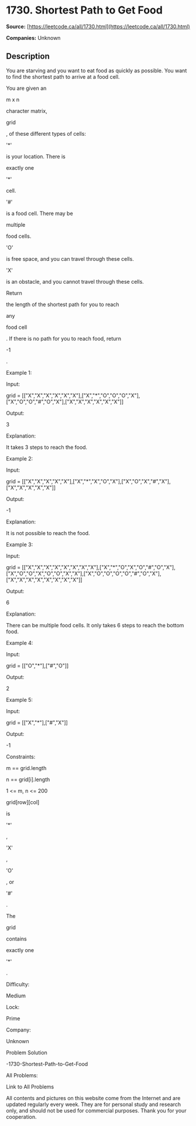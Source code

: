 # 1730. Shortest Path to Get Food

**Source:** [https://leetcode.ca/all/1730.html](https://leetcode.ca/all/1730.html)

**Companies:** Unknown

## Description

You are starving and you want to eat food as quickly as possible. You want to find
            the shortest path to arrive at a food cell.

You are given an

m x n

character matrix,

grid

, of these
                different types of cells:

'*'

is your location. There is

exactly one

'*'

cell.

'#'

is a food cell. There may be

multiple

food
                    cells.

'O'

is free space, and you can travel through these cells.

'X'

is an obstacle, and you cannot travel through these cells.

Return

the length of the shortest path for you to reach

any

food
                cell

. If there is no path for you to reach food, return

-1

.

Example 1:

Input:

grid = [["X","X","X","X","X","X"],["X","*","O","O","O","X"],["X","O","O","#","O","X"],["X","X","X","X","X","X"]]

Output:

3

Explanation:

It takes 3 steps to reach the food.

Example 2:

Input:

grid = [["X","X","X","X","X"],["X","*","X","O","X"],["X","O","X","#","X"],["X","X","X","X","X"]]

Output:

-1

Explanation:

It is not possible to reach the food.

Example 3:

Input:

grid = [["X","X","X","X","X","X","X","X"],["X","*","O","X","O","#","O","X"],["X","O","O","X","O","O","X","X"],["X","O","O","O","O","#","O","X"],["X","X","X","X","X","X","X","X"]]

Output:

6

Explanation:

There can be multiple food cells. It only takes 6 steps to reach the bottom food.

Example 4:

Input:

grid = [["O","*"],["#","O"]]

Output:

2

Example 5:

Input:

grid = [["X","*"],["#","X"]]

Output:

-1

Constraints:

m == grid.length

n == grid[i].length

1 <= m, n <= 200

grid[row][col]

is

'*'

,

'X'

,

'O'

, or

'#'

.

The

grid

contains

exactly one

'*'

.

Difficulty:

Medium

Lock:

Prime

Company:

Unknown

Problem Solution

-1730-Shortest-Path-to-Get-Food

All Problems:

Link to All Problems

All contents and pictures on this website come from the Internet and are updated regularly
        every week. They are for personal study and research only, and should not be used for
        commercial purposes. Thank you for your cooperation.

